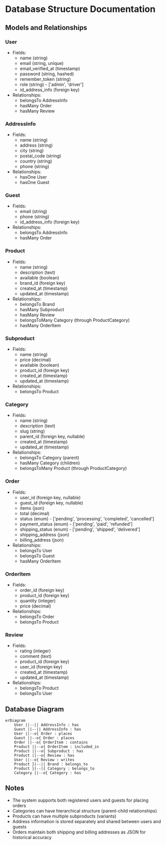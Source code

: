 # Database Structure Documentation

## Models and Relationships

### User
- Fields:
  - name (string)
  - email (string, unique)
  - email_verified_at (timestamp)
  - password (string, hashed)
  - remember_token (string)
  - role (string) - ['admin', 'driver']
  - id_address_info (foreign key)
- Relationships:
  - belongsTo AddressInfo
  - hasMany Order
  - hasMany Review

### AddressInfo
- Fields:
  - name (string)
  - address (string)
  - city (string)
  - postal_code (string)
  - country (string)
  - phone (string)
- Relationships:
  - hasOne User
  - hasOne Guest

### Guest
- Fields:
  - email (string)
  - phone (string)
  - id_address_info (foreign key)
- Relationships:
  - belongsTo AddressInfo
  - hasMany Order

### Product
- Fields:
  - name (string)
  - description (text)
  - available (boolean)
  - brand_id (foreign key)
  - created_at (timestamp)
  - updated_at (timestamp)
- Relationships:
  - belongsTo Brand
  - hasMany Subproduct
  - hasMany Review
  - belongsToMany Category (through ProductCategory)
  - hasMany OrderItem

### Subproduct
- Fields:
  - name (string)
  - price (decimal)
  - available (boolean)
  - product_id (foreign key)
  - created_at (timestamp)
  - updated_at (timestamp)
- Relationships:
  - belongsTo Product

### Category
- Fields:
  - name (string)
  - description (text)
  - slug (string)
  - parent_id (foreign key, nullable)
  - created_at (timestamp)
  - updated_at (timestamp)
- Relationships:
  - belongsTo Category (parent)
  - hasMany Category (children)
  - belongsToMany Product (through ProductCategory)

### Order
- Fields:
  - user_id (foreign key, nullable)
  - guest_id (foreign key, nullable)
  - items (json)
  - total (decimal)
  - status (enum) - ['pending', 'processing', 'completed', 'cancelled']
  - payment_status (enum) - ['pending', 'paid', 'refunded']
  - shipping_status (enum) - ['pending', 'shipped', 'delivered']
  - shipping_address (json)
  - billing_address (json)
- Relationships:
  - belongsTo User
  - belongsTo Guest
  - hasMany OrderItem

### OrderItem
- Fields:
  - order_id (foreign key)
  - product_id (foreign key)
  - quantity (integer)
  - price (decimal)
- Relationships:
  - belongsTo Order
  - belongsTo Product

### Review
- Fields:
  - rating (integer)
  - comment (text)
  - product_id (foreign key)
  - user_id (foreign key)
  - created_at (timestamp)
  - updated_at (timestamp)
- Relationships:
  - belongsTo Product
  - belongsTo User

## Database Diagram

```mermaid
erDiagram
    User ||--|| AddressInfo : has
    Guest ||--|| AddressInfo : has
    User ||--o{ Order : places
    Guest ||--o{ Order : places
    Order ||--o{ OrderItem : contains
    Product ||--o{ OrderItem : included_in
    Product ||--o{ Subproduct : has
    Product ||--o{ Review : has
    User ||--o{ Review : writes
    Product }|--|| Brand : belongs_to
    Product }|--|{ Category : belongs_to
    Category ||--o{ Category : has
```

## Notes
- The system supports both registered users and guests for placing orders
- Categories can have hierarchical structure (parent-child relationships)
- Products can have multiple subproducts (variants)
- Address information is stored separately and shared between users and guests
- Orders maintain both shipping and billing addresses as JSON for historical accuracy
``` 